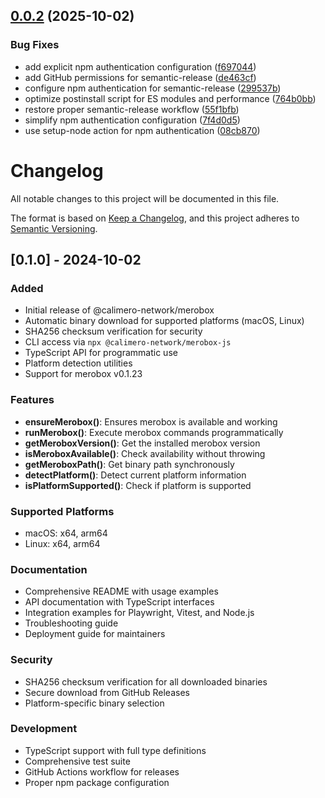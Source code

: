 ## [0.0.2](https://github.com/calimero-network/merobox-js/compare/v0.0.1...v0.0.2) (2025-10-02)


### Bug Fixes

* add explicit npm authentication configuration ([f697044](https://github.com/calimero-network/merobox-js/commit/f697044c8b48847e28e845f4ec7a52f9b85b8457))
* add GitHub permissions for semantic-release ([de463cf](https://github.com/calimero-network/merobox-js/commit/de463cf9ba644ca8e6095336a4f5d4b3c5e9218f))
* configure npm authentication for semantic-release ([299537b](https://github.com/calimero-network/merobox-js/commit/299537b10cbe5f1f6088f88d5914bf035083ddf7))
* optimize postinstall script for ES modules and performance ([764b0bb](https://github.com/calimero-network/merobox-js/commit/764b0bb8f0b6ada5f62683b00022cf58ad0adc01))
* restore proper semantic-release workflow ([55f1bfb](https://github.com/calimero-network/merobox-js/commit/55f1bfb940534c3ab97e408914a367c2f289bb16))
* simplify npm authentication configuration ([7f4d0d5](https://github.com/calimero-network/merobox-js/commit/7f4d0d55642766c8c5263c26ae2c2b63edeae828))
* use setup-node action for npm authentication ([08cb870](https://github.com/calimero-network/merobox-js/commit/08cb87002b7b2ac89f8ccc66a69f78d7ec67e584))

# Changelog

All notable changes to this project will be documented in this file.

The format is based on [Keep a Changelog](https://keepachangelog.com/en/1.0.0/),
and this project adheres to [Semantic Versioning](https://semver.org/spec/v2.0.0.html).

## [0.1.0] - 2024-10-02

### Added

- Initial release of @calimero-network/merobox
- Automatic binary download for supported platforms (macOS, Linux)
- SHA256 checksum verification for security
- CLI access via `npx @calimero-network/merobox-js`
- TypeScript API for programmatic use
- Platform detection utilities
- Support for merobox v0.1.23

### Features

- **ensureMerobox()**: Ensures merobox is available and working
- **runMerobox()**: Execute merobox commands programmatically
- **getMeroboxVersion()**: Get the installed merobox version
- **isMeroboxAvailable()**: Check availability without throwing
- **getMeroboxPath()**: Get binary path synchronously
- **detectPlatform()**: Detect current platform information
- **isPlatformSupported()**: Check if platform is supported

### Supported Platforms

- macOS: x64, arm64
- Linux: x64, arm64

### Documentation

- Comprehensive README with usage examples
- API documentation with TypeScript interfaces
- Integration examples for Playwright, Vitest, and Node.js
- Troubleshooting guide
- Deployment guide for maintainers

### Security

- SHA256 checksum verification for all downloaded binaries
- Secure download from GitHub Releases
- Platform-specific binary selection

### Development

- TypeScript support with full type definitions
- Comprehensive test suite
- GitHub Actions workflow for releases
- Proper npm package configuration
